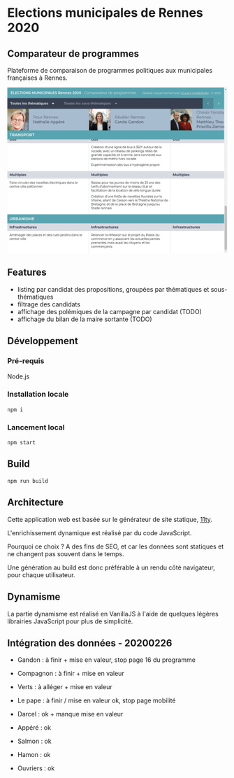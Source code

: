 # Elections municipales de Rennes 2020

## Comparateur de programmes

Plateforme de comparaison de programmes politiques aux municipales françaises à Rennes.

<img src="src/assets/screenshot.png" alt="Screenshot" width="600">

## Features

-   listing par candidat des propositions, groupées par thématiques et sous-thématiques
-   filtrage des candidats
-   affichage des polémiques de la campagne par candidat (TODO)
-   affichage du bilan de la maire sortante (TODO)

## Développement

### Pré-requis

Node.js

### Installation locale

```
npm i
```

### Lancement local

```
npm start
```

## Build

```
npm run build
```

## Architecture

Cette application web est basée sur le générateur de site statique, [11ty](http://11ty.io/).

L'enrichissement dynamique est réalisé par du code JavaScript.

Pourquoi ce choix ? A des fins de SEO, et car les données sont statiques et ne changent pas souvent dans le temps.

Une génération au build est donc préférable à un rendu côté navigateur, pour chaque utilisateur.

## Dynamisme

La partie dynamisme est réalisé en VanillaJS à l'aide de quelques légères librairies JavaScript pour plus de simplicité.

## Intégration des données - 20200226

-   Gandon : à finir + mise en valeur, stop page 16 du programme
-   Compagnon : à finir + mise en valeur
-   Verts : à alléger + mise en valeur
-   Le pape : à finir / mise en valeur ok, stop page mobilité

-   Darcel : ok + manque mise en valeur

-   Appéré : ok
-   Salmon : ok
-   Hamon : ok
-   Ouvriers : ok
